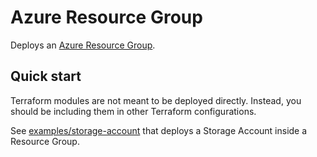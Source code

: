 # Azure Resource Group

Deploys an [Azure Resource Group](https://registry.terraform.io/providers/hashicorp/azurerm/latest/docs/resources/resource_group).

## Quick start

Terraform modules are not meant to be deployed directly. Instead, you should be including them in other Terraform configurations. 

See [examples/storage-account](../../../examples/storage-account) that deploys a Storage Account inside a Resource Group.